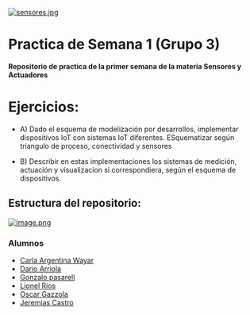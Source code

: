 [![sensores.jpg](https://i.postimg.cc/L6wBTd77/sensores.jpg)](https://postimg.cc/mt3HLnTN)

# Practica de Semana 1 (Grupo 3)

__Repositorio de practica de la primer semana de la materia Sensores y Actuadores__

# Ejercicios:

+ A) Dado el esquema de modelización por desarrollos, implementar dispositivos IoT con sistemas IoT diferentes. ESquematizar según triangulo de proceso, conectividad y sensores

+ B) Describir en estas implementaciones los sistemas de medición, actuación y visualizacion si correspondiera, según el esquema de dispositivos.


## Estructura del repositorio:
[![image.png](https://i.postimg.cc/qMhZ0GHP/image.png)](https://postimg.cc/GHRjxG2K)

 
 
 
 
### Alumnos 
+ [Carla Argentina Wayar](https://github.com/WayarCarla)
+ [Dario Arriola](https://github.com/dr-arriola)
+ [Gonzalo pasarell](https://github.com/Gonpass)
+ [Lionel Rios](https://github.com/RiosLionel)
+ [Oscar Gazzola](https://github.com/OscarAGazzola)
+ [Jeremias Castro](https://github.com/Jerec4stro)
